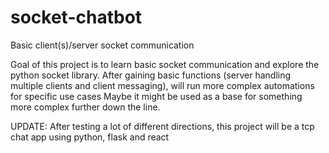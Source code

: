 # socket-chatbot
Basic client(s)/server socket communication

Goal of this project is to learn basic socket communication and explore the python socket library.
After gaining basic functions (server handling multiple clients and client messaging), will run more complex automations for specific use cases
Maybe it might be used as a base for something more complex further down the line.

UPDATE: After testing a lot of different directions, this project will be a tcp chat app using python, flask and react

